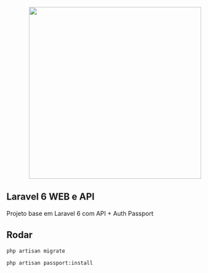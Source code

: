 <p align="center"><img src="https://res.cloudinary.com/dtfbvvkyp/image/upload/v1566331377/laravel-logolockup-cmyk-red.svg" width="400"></p>

## Laravel 6 WEB e API

Projeto base em Laravel 6 com API + Auth Passport

## Rodar

```
php artisan migrate

php artisan passport:install
```